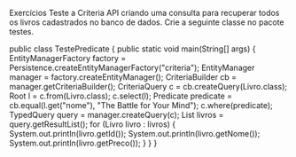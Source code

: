 Exercícios
Teste a Criteria API criando uma consulta para recuperar todos os livros cadastrados no banco de dados. Crie a seguinte classe no pacote testes.

public class TestePredicate {
public static void main(String[] args) {
EntityManagerFactory factory = 
Persistence.createEntityManagerFactory("criteria");
EntityManager manager = factory.createEntityManager();
CriteriaBuilder cb = manager.getCriteriaBuilder();
CriteriaQuery<Livro> c = cb.createQuery(Livro.class);
Root<Livro> l = c.from(Livro.class);
c.select(l);
Predicate predicate = cb.equal(l.get("nome"), "The Battle for Your Mind");
c.where(predicate);
TypedQuery<Livro> query = manager.createQuery(c);
List<Livro> livros = query.getResultList();
for (Livro livro : livros) {
System.out.println(livro.getId());
System.out.println(livro.getNome());
System.out.println(livro.getPreco());
}
}
}
